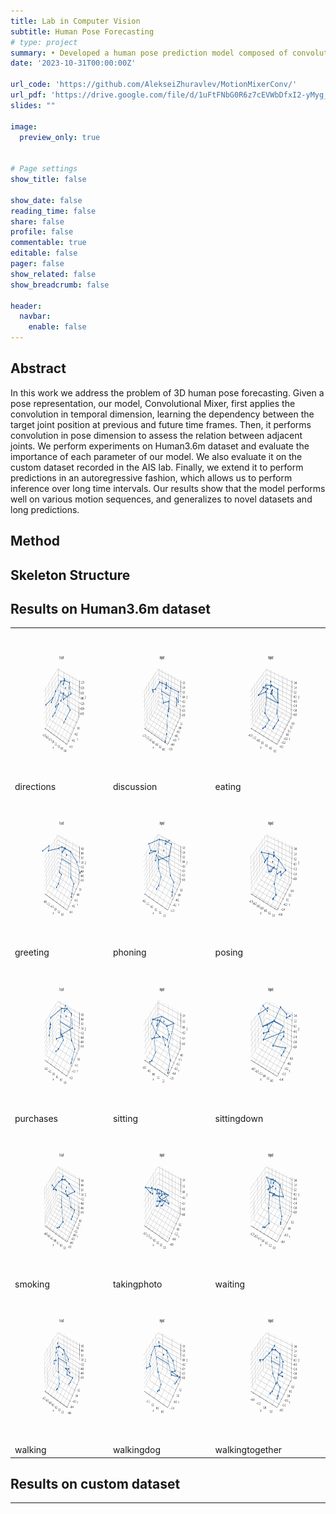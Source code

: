 ```yaml
---
title: Lab in Computer Vision
subtitle: Human Pose Forecasting
# type: project
summary: • Developed a human pose prediction model composed of convolutional layers and Squeeze-and-Excitation blocks; reduced the Mean Per Joint Position Error (MPJPE) by 2.9% over the baseline transformer model
date: '2023-10-31T00:00:00Z'

url_code: 'https://github.com/AlekseiZhuravlev/MotionMixerConv/'
url_pdf: 'https://drive.google.com/file/d/1uFtFNbG0R6z7cEVWbDfxI2-yMyg_wJ5K/view?usp=sharing'
slides: ""

image:
  preview_only: true


# Page settings
show_title: false

show_date: false
reading_time: false
share: false
profile: false
commentable: true
editable: false
pager: false
show_related: false
show_breadcrumb: false

header:
  navbar:
    enable: false
---
```



## Abstract

In this work we address the problem of 3D human pose forecasting. Given a pose representation, our model, Convolutional Mixer, first applies the convolution in temporal dimension, learning the dependency between the target joint position at previous and future time frames. Then, it performs convolution in pose dimension to assess the relation between adjacent joints. We perform experiments on Human3.6m dataset and evaluate the importance of each parameter of our model.  We also evaluate it on the custom dataset recorded in the AIS lab. Finally, we extend it to perform predictions in an autoregressive fashion, which allows us to perform inference over long time intervals. Our results show that the model performs well on various motion sequences, and generalizes to novel datasets and long predictions.


## Method

## Skeleton Structure



## Results on Human3.6m dataset

<table>
  <tr>
    <td><img src="lab_cv/best_model_h36m/directions_1_10.gif" width="320" height="240"><br />directions</td>
    <td><img src="lab_cv/best_model_h36m/discussion_1_10.gif" width="320" height="240"><br />discussion</td>
    <td><img src="lab_cv/best_model_h36m/eating_1_10.gif" width="320" height="240"><br />eating</td>
  </tr>
    <tr>
        <td><img src="lab_cv/best_model_h36m/greeting_1_10.gif" width="320" height="240"><br />greeting</td>
        <td><img src="lab_cv/best_model_h36m/phoning_1_10.gif" width="320" height="240"><br />phoning</td>
        <td><img src="lab_cv/best_model_h36m/posing_1_10.gif" width="320" height="240"><br />posing</td>
    </tr>
    <tr>
        <td><img src="lab_cv/best_model_h36m/purchases_1_10.gif" width="320" height="240"><br />purchases</td>
        <td><img src="lab_cv/best_model_h36m/sitting_1_10.gif" width="320" height="240"><br />sitting</td>
        <td><img src="lab_cv/best_model_h36m/sittingdown_1_10.gif" width="320" height="240"><br />sittingdown</td>
    </tr>
    <tr>
        <td><img src="lab_cv/best_model_h36m/smoking_1_10.gif" width="320" height="240"><br />smoking</td>
        <td><img src="lab_cv/best_model_h36m/takingphoto_1_10.gif" width="320" height="240"><br />takingphoto</td>
        <td><img src="lab_cv/best_model_h36m/waiting_1_10.gif" width="320" height="240"><br />waiting</td>
    </tr>
    <tr>
        <td><img src="lab_cv/best_model_h36m/walking_1_10.gif" width="320" height="240"><br />walking</td>
        <td><img src="lab_cv/best_model_h36m/walkingdog_1_10.gif" width="320" height="240"><br />walkingdog</td>
        <td><img src="lab_cv/best_model_h36m/walkingtogether_1_10.gif" width="320" height="240"><br />walkingtogether</td>
    </tr>
</table>


## Results on custom dataset
---
